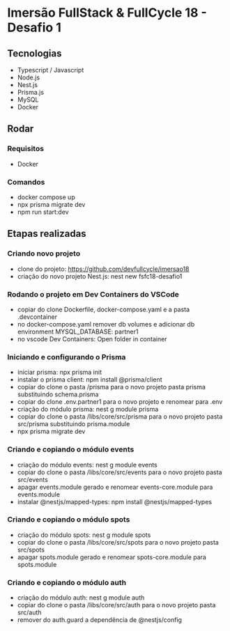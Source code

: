 # Imersão FullStack & FullCycle 18 - Desafio 1

## Tecnologias

- Typescript / Javascript
- Node.js
- Nest.js
- Prisma.js
- MySQL
- Docker

## Rodar

### Requisitos

- Docker

### Comandos

- docker compose up
- npx prisma migrate dev
- npm run start:dev

## Etapas realizadas

### Criando novo projeto

- clone do projeto: https://github.com/devfullcycle/imersao18
- criação do novo projeto Nest.js: nest new fsfc18-desafio1

### Rodando o projeto em Dev Containers do VSCode

- copiar do clone Dockerfile, docker-compose.yaml e a pasta .devcontainer
- no docker-compose.yaml remover db volumes e adicionar db environment MYSQL_DATABASE: partner1
- no vscode Dev Containers: Open folder in container

### Iniciando e configurando o Prisma

- iniciar prisma: npx prisma init
- instalar o prisma client: npm install @prisma/client
- copiar do clone o pasta /prisma para o novo projeto pasta prisma substituindo schema.prisma
- copiar do clone .env.partner1 para o novo projeto e renomear para .env
- criação do módulo prisma: nest g module prisma
- copiar do clone o pasta /libs/core/src/prisma para o novo projeto pasta src/prisma substituindo prisma.module
- npx prisma migrate dev

### Criando e copiando o módulo events

- criação do módulo events: nest g module events
- copiar do clone o pasta /libs/core/src/events para o novo projeto pasta src/events
- apagar events.module gerado e renomear events-core.module para events.module
- instalar @nestjs/mapped-types: npm install @nestjs/mapped-types

### Criando e copiando o módulo spots

- criação do módulo spots: nest g module spots
- copiar do clone o pasta /libs/core/src/spots para o novo projeto pasta src/spots
- apagar spots.module gerado e renomear spots-core.module para spots.module

### Criando e copiando o módulo auth

- criação do módulo auth: nest g module auth
- copiar do clone o pasta /libs/core/src/auth para o novo projeto pasta src/auth
- remover do auth.guard a dependência de @nestjs/config
